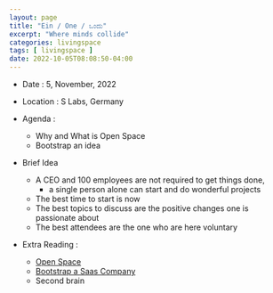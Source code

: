```yaml
---
layout: page
title: "Ein / One / ಒಂದು"
excerpt: "Where minds collide"
categories: livingspace
tags: [ livingspace ]
date: 2022-10-05T08:08:50-04:00
---
```


* Date : 5, November, 2022
* Location : S Labs, Germany
* Agenda :
  * Why and What is Open Space
  * Bootstrap an idea



* Brief Idea
  * A CEO and 100 employees are not required to get things done, 
    * a single person alone can start and do wonderful projects
  * The best time to start is now
  * The best topics to discuss are the positive changes one is passionate about
  * The best attendees are the one who are here voluntary


* Extra Reading :
  * [Open Space](https://www.mind.org.uk/media-a/4924/open-space-method.pdf)
  * [Bootstrap a Saas Company](https://gaganyatri.com/build/building-hpc-saas-startup-from-browser/)
  * Second brain
